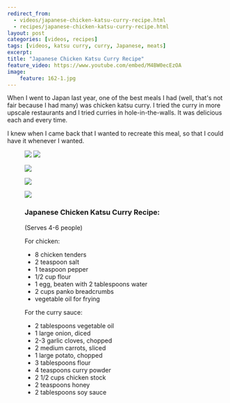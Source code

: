 ```yaml
---
redirect_from: 
  - videos/japanese-chicken-katsu-curry-recipe.html
  - recipes/japanese-chicken-katsu-curry-recipe.html
layout: post
categories: [videos, recipes]
tags: [videos, katsu curry, curry, Japanese, meats]
excerpt: 
title: "Japanese Chicken Katsu Curry Recipe"
feature_video: https://www.youtube.com/embed/M4BW0ecEzOA
image:
    feature: 162-1.jpg
---
```


When I went to Japan last year, one of the best meals I had (well, that's not fair because I had many) was chicken katsu curry.  I tried the curry in more upscale restaurants and I tried curries in hole-in-the-walls.  It was delicious each and every time.

I knew when I came back that I wanted to recreate this meal, so that I could have it whenever I wanted.

<figure class="half">
<img src="/images/162-2.jpg">
<img src="/images/162-3.jpg">
</figure>

<figure>
    <img src="/images/162-4.jpg">
</figure>
<figure>
    <img src="/images/162-5.jpg">
</figure><figure>
    <img src="/images/162-6.jpg">
</figure>

<figure class="ingredients" markdown="1">

### Japanese Chicken Katsu Curry Recipe: 

(Serves 4-6 people) 

For chicken: 

- 8 chicken tenders
- 2 teaspoon salt
- 1 teaspoon pepper
- 1/2 cup flour
- 1 egg, beaten with  2 tablespoons water
- 2 cups panko breadcrumbs
- vegetable oil for frying

For the curry sauce: 

- 2 tablespoons vegetable oil
- 1 large onion, diced
- 2-3 garlic cloves, chopped
- 2 medium carrots, sliced
- 1 large potato, chopped
- 3 tablespoons flour
- 4 teaspoons curry powder
- 2 1/2 cups chicken stock
- 2 teaspoons honey
- 2 tablespoons soy sauce

</figure>

